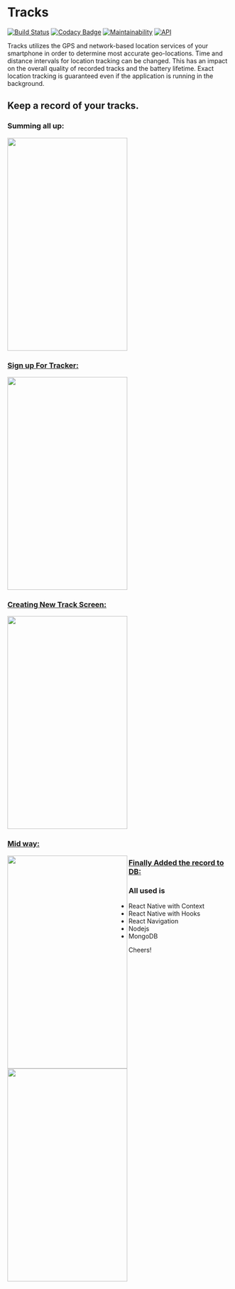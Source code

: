 # Tracks
[![Build Status](https://travis-ci.org/rob729/Minimal_ToDo.svg?branch=master)](https://travis-ci.org/rob729/Minimal_ToDo)
[![Codacy Badge](https://api.codacy.com/project/badge/Grade/346c2ba7d2d841a48fc83734e3d2d682)](https://app.codacy.com/app/rob729/Minimal_ToDo?utm_source=github.com&utm_medium=referral&utm_content=rob729/Minimal_ToDo&utm_campaign=Badge_Grade_Dashboard)
[![Maintainability](https://api.codeclimate.com/v1/badges/c462858751a234cdcd08/maintainability)](https://codeclimate.com/github/rob729/Minimal_ToDo/maintainability)
[![API](https://img.shields.io/badge/API-21%2B-blue.svg?style=flat)](https://android-arsenal.com/api?level=21)

Tracks utilizes the GPS and network-based location services of your smartphone in order to determine most accurate geo-locations. Time and distance intervals for location tracking can be changed. This has an impact on the overall quality of recorded tracks and the battery lifetime. Exact location tracking is guaranteed even if the application is running in the background.
## Keep a record of your tracks.

 ### Summing all up:
<a href="url"><img src="https://user-images.githubusercontent.com/35291991/81306086-b5589200-909c-11ea-860b-6dbaa9efed1b.gif" height="480" width="270"/>
 

### Sign up For Tracker:
<a href="url"><img src="https://user-images.githubusercontent.com/35291991/81305159-a02f3380-909b-11ea-8dde-8388d322f490.jpeg" height="480" width="270"/>


### Creating New Track Screen:
<a href="url"><img src="https://user-images.githubusercontent.com/35291991/81304668-fb145b00-909a-11ea-84dc-5225c0377ca5.jpeg" height="480" width="270"/>



### Mid way:
<a href="url"><img src="https://user-images.githubusercontent.com/35291991/81305456-fac88f80-909b-11ea-9d10-32c41d83168e.jpeg" align="left" height="480" width="270"/>

### Finally Added the record to DB:
<a><img src="https://user-images.githubusercontent.com/35291991/81305565-1c297b80-909c-11ea-9ee0-18d786b7172e.jpeg" align="left" height="480" width="270"/>


### All used is
 * React Native with Context
 * React Native with Hooks
 * React Navigation
 * Nodejs
 * MongoDB
 
 Cheers!
